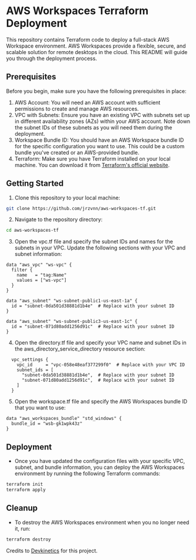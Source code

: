 # AWS Workspaces Terraform Deployment
This repository contains Terraform code to deploy a full-stack AWS Workspace environment. AWS Workspaces provide a flexible, secure, and scalable solution for remote desktops in the cloud. This README will guide you through the deployment process.

## Prerequisites
 Before you begin, make sure you have the following prerequisites in place:
1. AWS Account: You will need an AWS account with sufficient permissions to create and manage AWS resources.
2. VPC with Subnets: Ensure you have an existing VPC with subnets set up in different availability zones (AZs) within your AWS account. Note down the subnet IDs of these subnets as you will need them during the deployment.
3. Workspace Bundle ID: You should have an AWS Workspace bundle ID for the specific configuration you want to use. This could be a custom bundle you've created or an AWS-provided bundle.
4. Terraform: Make sure you have Terraform installed on your local machine. You can download it from [Terraform's official website](https://www.terraform.io/).

## Getting Started
1. Clone this repository to your local machine:
```sh
git clone https://github.com/jrzvnn/aws-workspaces-tf.git
```
2. Navigate to the repository directory:
```sh
cd aws-workspaces-tf
```
3. Open the vpc.tf file and specify the subnet IDs and names for the subnets in your VPC. Update the following sections with your VPC and subnet information:
```
data "aws_vpc" "ws-vpc" {
  filter {
    name   = "tag:Name"
    values = ["ws-vpc"]
  }
}

data "aws_subnet" "ws-subnet-public1-us-east-1a" {
  id = "subnet-0da501d38881d1b4e"  # Replace with your subnet ID
}

data "aws_subnet" "ws-subnet-public3-us-east-1c" {
  id = "subnet-071d80add1256d91c"  # Replace with your subnet ID
}

```
4. Open the directory.tf file and specify your VPC name and subnet IDs in the aws_directory_service_directory resource section:
```
  vpc_settings {
    vpc_id     = "vpc-058e48eaf377299f0"  # Replace with your VPC ID
    subnet_ids = [
      "subnet-0da501d38881d1b4e",  # Replace with your subnet ID
      "subnet-071d80add1256d91c",  # Replace with your subnet ID
    ]
  }
```
5. Open the workspace.tf file and specify the AWS Workspaces bundle ID that you want to use:
```
data "aws_workspaces_bundle" "std_windows" {
  bundle_id = "wsb-gk1wpk43z"
}
```
## Deployment 

- Once you have updated the configuration files with your specific VPC, subnet, and bundle information, you can deploy the AWS Workspaces environment by running the following Terraform commands:
```sh
terraform init
terraform apply
```

## Cleanup
- To destroy the AWS Workspaces environment when you no longer need it, run:
```sh
terraform destroy
```

Credits to [Devkinetics](https://github.com/devkinetics) for this project.
